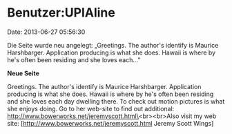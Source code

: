 Benutzer:UPIAline
=================

Date: 2013-06-27 05:56:30

Die Seite wurde neu angelegt: „Greetings. The author\'s identify is
Maurice Harshbarger. Application producing is what she does. Hawaii is
where by he\'s often been residing and she loves each..."

**Neue Seite**

<div>

Greetings. The author\'s identify is Maurice Harshbarger. Application
producing is what she does. Hawaii is where by he\'s often been residing
and she loves each day dwelling there. To check out motion pictures is
what she enjoys doing. Go to her web-site to find out additional:
http://www.bowerworks.net/jeremyscott.html\<br\>\<br\>Also visit my web
site: \[http://www.bowerworks.net/jeremyscott.html Jeremy Scott Wings\]

</div>
